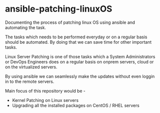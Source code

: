 # ansible-patching-linuxOS
Documenting the process of patching linux OS using ansible and automating the task.


The tasks which needs to be performed everyday or on a regular basis should be automated. By doing that we can save time for other important tasks.

Linux Server Patching is one of those tasks which a System Administrators or DevOps Engineers does on a regular basis on onprem servers, cloud or on the virtualized servers.

By using ansible we can seamlessly make the updates without even loggin in to the remote servers. 

Main focus of this repository would be - 

- Kernel Patching on Linux servers
- Upgrading all the installed packages on CentOS / RHEL servers
